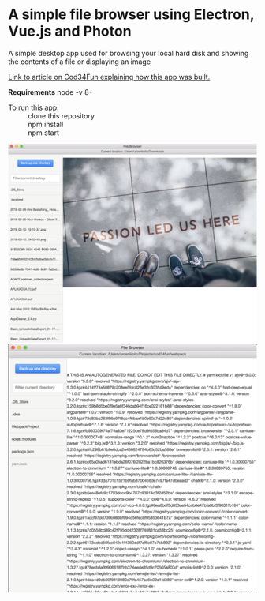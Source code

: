 # A simple file browser using Electron, Vue.js and Photon

A simple desktop app used for browsing your local hard disk and showing the contents of a file or displaying an image

[Link to article on Cod34Fun explaining how this app was built.](https://cod34fun.com/creating-a-simple-file-browser-using-electron/)

**Requirements**
node -v 8+

<dl>
  <dt>To run this app:</dt>
  
  <dd>clone this repository</dd>
  <dd>npm install</dd>
  <dd>npm start</dd>
</dl>

![Alt text](./docs/images/browse-image.png?raw=true "Title")
![Alt text](./docs/images/browse-file.png?raw=true "Title")
